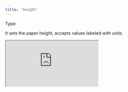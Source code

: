 ```yaml
---
title: 'height'
--- 
```


Type: <Type children='<string>'/><br/>

It sets the paper height, accepts values labeled with units.

<Iframe
  src="https://api.microlink.io/?url=https://example.com&pdf&height=480px&embed=pdf.url"
/>

<MultiCodeEditor languages={{
  Shell: `microlink https://example.com&pdf&height=480px`,
  'Node.js': `const mql = require('@microlink/mql')
 
module.exports = async () => {
  const { status, data, response } = await mql(
    'https://example.com', { 
      pdf: true,
      height: '480px'
  })
  console.log(data)
}
  `
  }} 
/>
